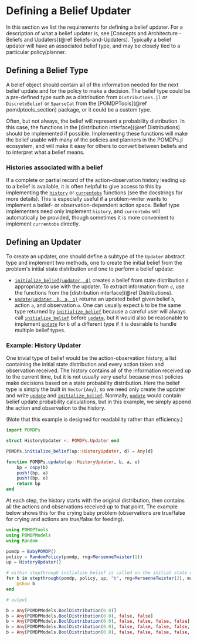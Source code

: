 # Defining a Belief Updater

In this section we list the requirements for defining a belief updater.
For a description of what a belief updater is, see [Concepts and Architecture - Beliefs and Updaters](@ref Beliefs-and-Updaters).
Typically a belief updater will have an associated belief type, and may be closely tied to a particular policy/planner.

## Defining a Belief Type

A belief object should contain all of the information needed for the next belief update and for the policy to make a decision.
The belief type could be a pre-defined type such as a distribution from `Distributions.jl` or `DiscreteBelief` or `SparseCat` from the [POMDPTools](@ref pomdptools_section) package, or it could be a custom type.

Often, but not always, the belief will represent a probability distribution.
In this case, the functions in the [distribution interface](@ref Distributions) should be implemented if possible.
Implementing these functions will make the belief usable with many of the policies and planners in the POMDPs.jl ecosystem, and will make it easy for others to convert between beliefs and to interpret what a belief means.

### Histories associated with a belief

If a complete or partial record of the action-observation history leading up to a belief is available, it is often helpful to give access to this by implementing the [`history`](@ref) or [`currentobs`](@ref) functions (see the docstrings for more details).
This is especially useful if a problem-writer wants to implement a belief- or observation-dependent action space.
Belief type implementers need only implement `history`, and `currentobs` will automatically be provided, though sometimes it is more convenient to implement `currentobs` directly.

## Defining an Updater

To create an updater, one should define a subtype of the `Updater` abstract type and implement two methods, one to create the initial belief from the problem's initial state distribution and one to perform a belief update:

- [`initialize_belief(updater, d)`](@ref) creates a belief from state distribution `d` appropriate to use with the updater. To extract information from `d`, use the functions from the [distribution interface](@ref Distributions).
- [`update(updater, b, a, o)`](@ref) returns an updated belief given belief `b`, action `a`, and observation `o`. One can usually expect `b` to be the same type returned by [`initialize_belief`](@ref) because a careful user will always call [`initialize_belief`](@ref) before [`update`](@ref), but it would also be reasonable to implement [`update`](@ref) for `b` of a different type if it is desirable to handle multiple belief types.

### Example: History Updater

One trivial type of belief would be the action-observation history, a list containing the initial state distribution and every action taken and observation received.
The history contains all of the information received up to the current time, but it is not usually very useful because most policies make decisions based on a state probability distribution.
Here the belief type is simply the built in `Vector{Any}`, so we need only create the updater and write [`update`](@ref) and [`initialize_belief`](@ref).
Normally, [`update`](@ref) would contain belief update probability calculations, but in this example, we simply append the action and observation to the history.

(Note that this example is designed for readability rather than efficiency.)

```julia
import POMDPs

struct HistoryUpdater <: POMDPs.Updater end

POMDPs.initialize_belief(up::HistoryUpdater, d) = Any[d]

function POMDPs.update(up::HistoryUpdater, b, a, o)
    bp = copy(b)
    push!(bp, a)
    push!(bp, o)
    return bp
end
```

At each step, the history starts with the original distribution, then contains all the actions and observations received up to that point. The example below shows this for the crying baby problem (observations are true/false for crying and actions are true/false for feeding).

```julia
using POMDPTools
using POMDPModels
using Random

pomdp = BabyPOMDP()
policy = RandomPolicy(pomdp, rng=MersenneTwister(1))
up = HistoryUpdater()

# within stepthrough initialize_belief is called on the initial state distribution of the pomdp, then update is called at each step.
for b in stepthrough(pomdp, policy, up, "b", rng=MersenneTwister(2), max_steps=5)
    @show b
end

# output

b = Any[POMDPModels.BoolDistribution(0.0)]
b = Any[POMDPModels.BoolDistribution(0.0), false, false]
b = Any[POMDPModels.BoolDistribution(0.0), false, false, false, false]
b = Any[POMDPModels.BoolDistribution(0.0), false, false, false, false, true, false]
b = Any[POMDPModels.BoolDistribution(0.0), false, false, false, false, true, false, true, false]
```

